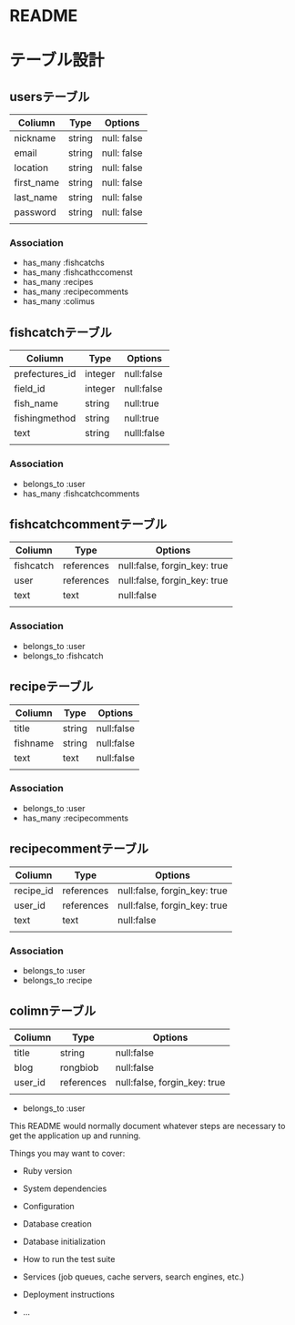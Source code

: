 # README
# テーブル設計

## usersテーブル

| Coliumn   | Type   | Options     |
| --------- | ------ | ----------- |
| nickname  | string | null: false |
| email     | string | null: false |
| location  | string | null: false |
| first_name | string | null: false |
| last_name  | string | null: false |
| password  | string | null: false |
|           |        |             |

### Association

- has_many :fishcatchs
- has_many :fishcathccomenst
- has_many :recipes
- has_many :recipecomments
- has_many :colimus

## fishcatchテーブル

| Coliumn        | Type    | Options     |
| -------------- | ------- | ----------- |
| prefectures_id | integer | null:false  |
| field_id       | integer | null:false  |
| fish_name      | string  | null:true   |
| fishingmethod  | string  | null:true   |
| text           | string  | nulll:false |
|                |         |             |

### Association

- belongs_to :user
- has_many :fishcatchcomments
## fishcatchcommentテーブル

| Coliumn   | Type       | Options                      |
| --------- | ---------- | ---------------------------- |
| fishcatch | references | null:false, forgin_key: true |
| user      | references | null:false, forgin_key: true |
| text      | text       | null:false                   |
|           |            |                              |

### Association
- belongs_to :user
- belongs_to :fishcatch

## recipeテーブル

| Coliumn          | Type    | Options    |
| ---------------- | ------- | ---------- |
| title            | string  | null:false |
| fishname         | string  | null:false |
| text             | text    | null:false |
|                  |         |            |

### Association
- belongs_to :user
- has_many :recipecomments

## recipecommentテーブル

| Coliumn   | Type       | Options                      |
| --------- | ---------- | ---------------------------- |
| recipe_id | references | null:false, forgin_key: true |
| user_id   | references | null:false, forgin_key: true |
| text      | text       | null:false                   |
|           |            |                              |

### Association
- belongs_to :user
- belongs_to :recipe

## colimnテーブル

| Coliumn | Type       | Options                      |
| ------- | ---------- | ---------------------------- |
| title   | string     | null:false                   |
| blog    | rongbiob   | null:false                   |
| user_id | references | null:false, forgin_key: true |
|         |            |                              |
- belongs_to :user





This README would normally document whatever steps are necessary to get the
application up and running.

Things you may want to cover:

* Ruby version

* System dependencies

* Configuration

* Database creation

* Database initialization

* How to run the test suite

* Services (job queues, cache servers, search engines, etc.)

* Deployment instructions

* ...

